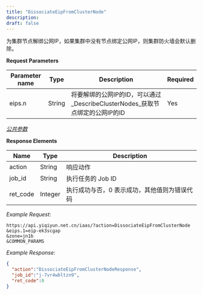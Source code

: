 ```yaml
---
title: "DissociateEipFromClusterNode"
description: 
draft: false
---
```




为集群节点解绑公网IP，如果集群中没有节点绑定公网IP，则集群防火墙会默认删除。

**Request Parameters**

| Parameter name | Type | Description | Required |
| --- | --- | --- | --- |
| eips.n | String | 将要解绑的公网IP的ID，可以通过_DescribeClusterNodes_获取节点绑定的公网IP的ID | Yes |

[_公共参数_](../../../../parameters/)

**Response Elements**

| Name | Type | Description |
| --- | --- | --- |
| action | String | 响应动作 |
| job_id | String | 执行任务的 Job ID |
| ret_code | Integer | 执行成功与否，0 表示成功，其他值则为错误代码 |

_Example Request_:

```
https://api.yiqiyun.net.cn/iaas/?action=DissociateEipFromClusterNode
&eips.1=eip-ek3scgap
&zone=jn1b
&COMMON_PARAMS
```

_Example Response_:

```json
{
  "action":"DissociateEipFromClusterNodeResponse",
  "job_id":"j-7vr4wbltzn9",
  "ret_code":0
}
```



